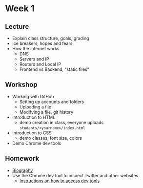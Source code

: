 # Week 1

## Lecture

- Explain class structure, goals, grading
- Ice breakers, hopes and fears
- How the internet works
  - DNS
  - Servers and IP
  - Routers and Local IP
  - Frontend vs Backend, "static files"

## Workshop

- Working with GitHub
  - Setting up accounts and folders
  - Uploading a file
  - Modifying a file, git history
- Introduction to HTML
  - demo creation in class, everyone uploads `students/<yourname>/index.html`
- Introduction to CSS
  - demo classes, font size, colors
- Demo Chrome dev tools

## Homework

- [Biography](/homework/biography)
- Use the Chrome dev tool to inspect Twitter and other websites
  - [Instructions on how to access dev tools](https://developer.chrome.com/devtools)
